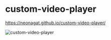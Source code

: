 # custom-video-player

https://neonagat.github.io/custom-video-player/

![custom-video-player](https://user-images.githubusercontent.com/73759315/163041026-4048cbab-d524-476b-bce8-3d592f5742a3.png)
